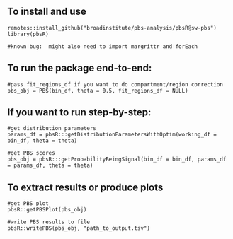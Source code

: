 ## To install and use
```
remotes::install_github("broadinstitute/pbs-analysis/pbsR@sw-pbs")
library(pbsR)

#known bug:  might also need to import margrittr and forEach
```

## To run the package end-to-end:
```
#pass fit_regions_df if you want to do compartment/region correction
pbs_obj = PBS(bin_df, theta = 0.5, fit_regions_df = NULL)
```

## If you want to run step-by-step:
```
#get distribution parameters
params_df = pbsR:::getDistributionParametersWithOptim(working_df = bin_df, theta = theta)

#get PBS scores
pbs_obj = pbsR:::getProbabilityBeingSignal(bin_df = bin_df, params_df = params_df, theta = theta)
```

## To extract results or produce plots
```
#get PBS plot
pbsR::getPBSPlot(pbs_obj)

#write PBS results to file
pbsR::writePBS(pbs_obj, "path_to_output.tsv")

```
